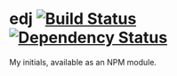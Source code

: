 edj [![Build Status](https://travis-ci.org/edj-boston/edj.svg?branch=master)](https://travis-ci.org/edj-boston/edj) [![Dependency Status](https://david-dm.org/edj-boston/edj.svg)](https://david-dm.org/edj-boston/edj)
===

My initials, available as an NPM module.